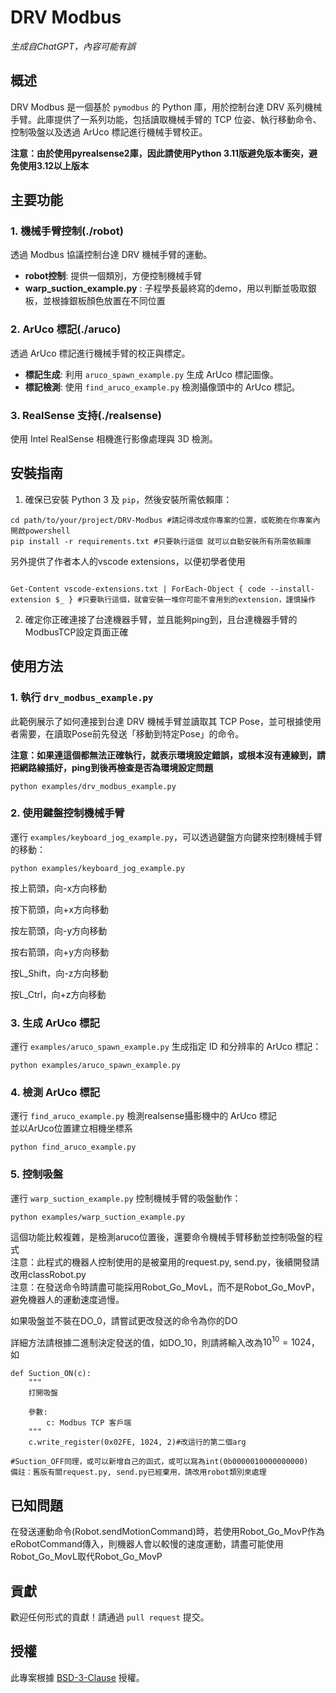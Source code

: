 DRV Modbus
==========
*生成自ChatGPT，內容可能有誤*

概述
--

DRV Modbus 是一個基於 `pymodbus` 的 Python 庫，用於控制台達 DRV 系列機械手臂。此庫提供了一系列功能，包括讀取機械手臂的 TCP 位姿、執行移動命令、控制吸盤以及透過 ArUco 標記進行機械手臂校正。

**注意：由於使用pyrealsense2庫，因此請使用Python 3.11版避免版本衝突，避免使用3.12以上版本**

主要功能
----

### 1\. 機械手臂控制(./robot)

透過 Modbus 協議控制台達 DRV 機械手臂的運動。

-   **robot控制**: 提供一個類別，方便控制機械手臂  
-   **warp_suction_example.py** : 子程學長最終寫的demo，用以判斷並吸取銀板，並根據銀板顏色放置在不同位置  

### 2\. ArUco 標記(./aruco)

透過 ArUco 標記進行機械手臂的校正與標定。

-   **標記生成**: 利用 `aruco_spawn_example.py` 生成 ArUco 標記圖像。  
-   **標記檢測**: 使用 `find_aruco_example.py` 檢測攝像頭中的 ArUco 標記。  

### 3\. RealSense 支持(./realsense)

使用 Intel RealSense 相機進行影像處理與 3D 檢測。

安裝指南
----

1.  確保已安裝 Python 3 及 `pip`，然後安裝所需依賴庫：


```
cd path/to/your/project/DRV-Modbus #請記得改成你專案的位置，或乾脆在你專案內開啟powershell
pip install -r requirements.txt #只要執行這個 就可以自動安裝所有所需依賴庫

``` 

另外提供了作者本人的vscode extensions，以便初學者使用

```

Get-Content vscode-extensions.txt | ForEach-Object { code --install-extension $_ } #只要執行這個，就會安裝一堆你可能不會用到的extension，謹慎操作

```

2.  確定你正確連接了台達機器手臂，並且能夠ping到，且台達機器手臂的ModbusTCP設定頁面正確
    

使用方法
----

### 1\. 執行 `drv_modbus_example.py`

此範例展示了如何連接到台達 DRV 機械手臂並讀取其 TCP Pose，並可根據使用者需要，在讀取Pose前先發送「移動到特定Pose」的命令。

**注意：如果連這個都無法正確執行，就表示環境設定錯誤，或根本沒有連線到，請把網路線插好，ping到後再檢查是否為環境設定問題**

`python examples/drv_modbus_example.py` 

### 2\. 使用鍵盤控制機械手臂

運行 `examples/keyboard_jog_example.py`，可以透過鍵盤方向鍵來控制機械手臂的移動：

`python examples/keyboard_jog_example.py` 

按上箭頭，向-x方向移動

按下箭頭，向+x方向移動

按左箭頭，向-y方向移動

按右箭頭，向+y方向移動

按L_Shift，向-z方向移動

按L_Ctrl，向+z方向移動


### 3\. 生成 ArUco 標記

運行 `examples/aruco_spawn_example.py` 生成指定 ID 和分辨率的 ArUco 標記：

`python examples/aruco_spawn_example.py` 

### 4\. 檢測 ArUco 標記

運行 `find_aruco_example.py` 檢測realsense攝影機中的 ArUco 標記  
並以ArUco位置建立相機坐標系  

`python find_aruco_example.py` 


### 5\. 控制吸盤

運行 `warp_suction_example.py` 控制機械手臂的吸盤動作：

`python examples/warp_suction_example.py`    

這個功能比較複雜，是檢測aruco位置後，還要命令機械手臂移動並控制吸盤的程式  
注意：此程式的機器人控制使用的是被棄用的request.py, send.py，後續開發請改用classRobot.py  
注意：在發送命令時請盡可能採用Robot_Go_MovL，而不是Robot_Go_MovP，避免機器人的運動速度過慢。

如果吸盤並不裝在DO_0，請嘗試更改發送的命令為你的DO

詳細方法請根據二進制決定發送的值，如DO_10，則請將輸入改為$`10^{10}=1024`$，如
```
def Suction_ON(c):
    """
    打開吸盤

    參數:
        c: Modbus TCP 客戶端
    """
    c.write_register(0x02FE, 1024, 2)#改這行的第二個arg
    
#Suction_OFF同理，或可以新增自己的函式，或可以寫為int(0b0000010000000000)
備註：舊版有關request.py, send.py已經棄用，請改用robot類別來處理
```

已知問題  
--  
在發送運動命令(Robot.sendMotionCommand)時，若使用Robot_Go_MovP作為eRobotCommand傳入，則機器人會以較慢的速度運動，請盡可能使用Robot_Go_MovL取代Robot_Go_MovP  


貢獻
--

歡迎任何形式的貢獻！請通過 `pull request` 提交。

授權
--

此專案根據 [BSD-3-Clause](LICENSE) 授權。

